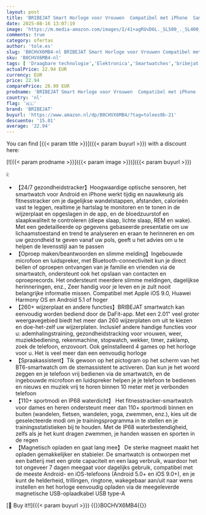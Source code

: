 ```yaml
---
layout: post
title: 'BRIBEJAT Smart Horloge voor Vrouwen  Compatibel met iPhone  Samsung  Android  Voice Assistant & Antwoord/Bel 2.01   Groot Scherm IP68 Waterdicht  110+ Sport  Spo2/Hartslag/Slaapmonitor  Goud'
date: 2025-08-16 13:07:19
image: 'https://m.media-amazon.com/images/I/41+agRUvD6L._SL500_._SL400_.jpg'
comments: true
category: ofertas
author: 'tole.es'
slug: 'B0CHVX6MB4-nl BRIBEJAT Smart Horloge voor Vrouwen Compatibel met iPhone...'
sku: 'B0CHVX6MB4-nl'
tags: [ 'Draagbare technologie','Elektronica','Smartwatches','bribejat','🇳🇱', ]
actualPrice: 22.94 EUR
currency: EUR
price: 22.94
comparePrice: 26.99 EUR
prodname: 'BRIBEJAT Smart Horloge voor Vrouwen  Compatibel met iPhone  Samsung  Android  Voice Assistant & Antwoord/Bel 2.01   Groot Scherm IP68 Waterdicht  110+ Sport  Spo2/Hartslag/Slaapmonitor  Goud'
country: 'nl'
flag: '🇳🇱'
brand: 'BRIBEJAT'
buyurl: 'https://www.amazon.nl/dp/B0CHVX6MB4/?tag=tolees0b-21'
descuento: '15.01'
average: '22.94'
---
```


You can find [{{< param title >}}]({{< param buyurl >}}) with a discount here:

[![{{< param prodname >}}]({{< param image >}})]({{< param buyurl >}})

ℹ️:

- 【24/7 gezondheidstracker】Hoogwaardige optische sensoren, het smartwatch voor Android en iPhone werkt tijdig en nauwkeurig als fitnesstracker om je dagelijkse wandelstappen, afstanden, calorieën vast te leggen, realtime je hartslag te monitoren en te tonen in de wijzerplaat en opgeslagen in de app, en de bloedzuurstof en slaapkwaliteit te controleren (diepe slaap, lichte slaap, REM en wake). Met een gedetailleerde op gegevens gebaseerde presentatie om uw lichaamstoestand en trend te analyseren en eraan te herinneren en om uw gezondheid te geven vanaf uw pols, geeft u het advies om u te helpen de levensstijl aan te passen
- 【Oproep maken/beantwoorden en slimme melding】Ingebouwde microfoon en luidspreker, met Bluetooth-connectiviteit kun je direct bellen of oproepen ontvangen van je familie en vrienden via de smartwatch, ondersteunt ook het opslaan van contacten en oproeprecords. Het ondersteunt meerdere slimme meldingen, dagelijkse herinneringen, enz., Zeer handig voor je leven en je zult nooit belangrijke informatie missen. Compatibel met Apple iOS 9.0, Huawei Harmony OS en Android 5.1 of hoger
- 【260+ wijzerplaat en andere functies】BRIBEJAT smartwatch kan eenvoudig worden bediend door de DaFit-app. Met een 2.01" veel groter weergavegebied biedt het meer dan 260 wijzerplaten om uit te kiezen en doe-het-zelf uw wijzerplaten. Inclusief andere handige functies voor u: ademhalingstraining, gezondheidstracking voor vrouwen, weer, muziekbediening, rekenmachine, stopwatch, wekker, timer, zaklamp, zoek de telefoon, enzovoort. Ook geïnstalleerd 4 games op het horloge voor u. Het is veel meer dan een eenvoudig horloge
- 【Spraakassistent】Tik gewoon op het pictogram op het scherm van het BT6-smartwatch om de stemassistent te activeren. Dan kun je het woord zeggen en je telefoon vrij bedienen via de smartwatch, en de ingebouwde microfoon en luidspreker helpen je je telefoon te bedienen en nieuws en muziek vrij te horen binnen 10 meter met je verbonden telefoon
- 【110+ sportmodi en IP68 waterdicht】 Het fitnesstracker-smartwatch voor dames en heren ondersteunt meer dan 110+ sportmodi binnen en buiten (wandelen, fietsen, wandelen, yoga, zwemmen, enz.), kies uit de geselecteerde modi om je trainingsprogramma in te stellen en je trainingsstatistieken bij te houden. Met de IP68 waterbestendigheid, zelfs als je het kunt dragen zwemmen, je handen wassen en sporten in de regen
- 【Magnetisch opladen en gaat lang mee】 De sterke magneet maakt het opladen gemakkelijker en stabieler. De smartwatch is ontworpen met een batterij met een grote capaciteit en een laag verbruik, waardoor het tot ongeveer 7 dagen meegaat voor dagelijks gebruik, compatibel met de meeste Android- en iOS-telefoons (Android 5.0+ en iOS 9.0+), en je kunt de helderheid, trillingen, ringtone, wakegebaar aan/uit naar wens instellen en het horloge eenvoudig opladen via de meegeleverde magnetische USB-oplaadkabel USB type-A

[🛒 Buy it!!]({{< param buyurl >}})
{{<world>}}B0CHVX6MB4{{</world>}}
